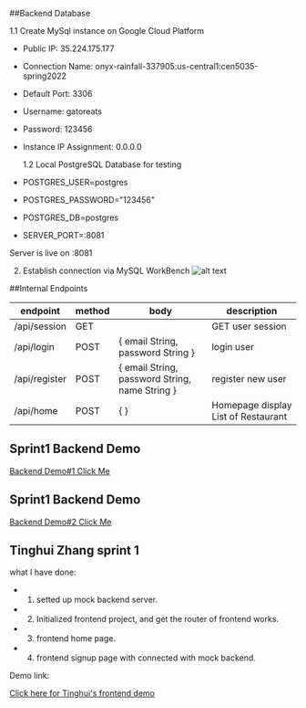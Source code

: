 ##Backend Database

1.1 Create MySql instance on Google Cloud Platform

- Public IP: 35.224.175.177
- Connection Name: onyx-rainfall-337905:us-central1:cen5035-spring2022
- Default Port: 3306
- Username: gatoreats
- Password: 123456
- Instance IP Assignment: 0.0.0.0

  1.2 Local PostgreSQL Database for testing

- POSTGRES_USER=postgres
- POSTGRES_PASSWORD="123456"
- POSTGRES_DB=postgres
- SERVER_PORT=:8081

Server is live on :8081

2. Establish connection via MySQL WorkBench
   ![alt text](https://github.com/lhuangufl/GatorEats-CEN5035-Spring22/blob/master/MySQL%20Connection.png)

##Internal Endpoints

| endpoint      | method | body                                           | description                         |
| ------------- | ------ | ---------------------------------------------- | ----------------------------------- |
| /api/session  | GET    |                                                | GET user session                    |
| /api/login    | POST   | { email String, password String }              | login user                          |
| /api/register | POST   | { email String, password String, name String } | register new user                   |
| /api/home     | POST   | { }                                            | Homepage display List of Restaurant |

## Sprint1 Backend Demo

[Backend Demo#1 Click Me](https://www.youtube.com/watch?v=h68qS_seHmw "Backend Demo 1")

## Sprint1 Backend Demo

[Backend Demo#2 Click Me](https://www.youtube.com/watch?v=rm9NOgO3QOo&t=11s)

## Tinghui Zhang sprint 1

what I have done:

- 1. setted up mock backend server.
- 2. Initialized frontend project, and get the router of frontend works.
- 3. frontend home page.
- 4. frontend signup page with connected with mock backend.

Demo link:

[Click here for Tinghui's frontend demo](https://youtu.be/9xo_8fDS7_A)
